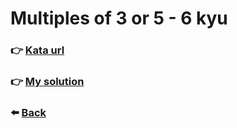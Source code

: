 # Multiples of 3 or 5 - 6 kyu

### :point_right: [Kata url](https://www.codewars.com/kata/514b92a657cdc65150000006)

### :point_right: [My solution](./index.js)

### :arrow_left: [Back](../README.md)
